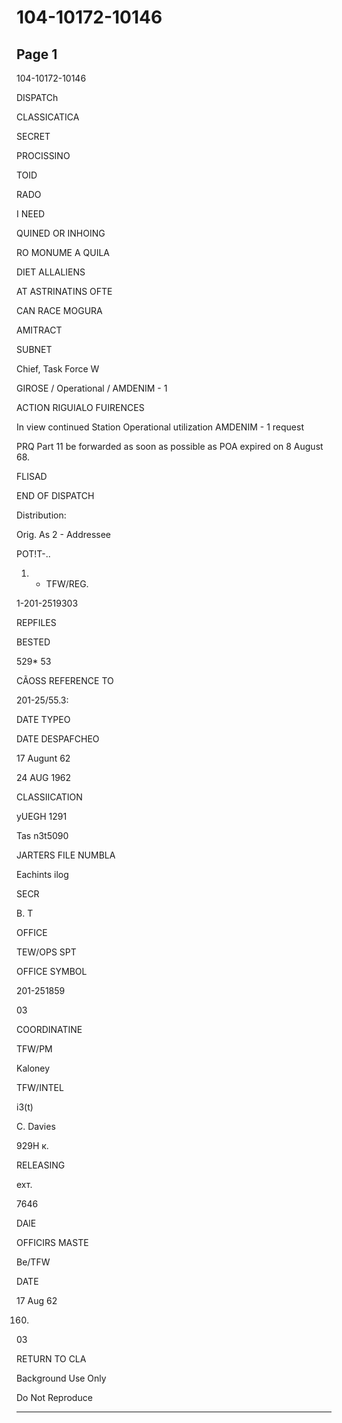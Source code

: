 # 104-10172-10146

## Page 1

104-10172-10146

DISPATCh

CLASSICATICA

SECRET

PROCISSINO

TOID

RADO

I NEED

QUINED OR INHOING

RO MONUME A QUILA

DIET ALLALIENS

AT ASTRINATINS OFTE

CAN RACE MOGURA

AMITRACT

SUBNET

Chief, Task Force W

GIROSE / Operational / AMDENIM - 1

ACTION RIGUIALO FUIRENCES

In view continued Station Operational utilization AMDENIM - 1 request

PRQ Part 11 be forwarded as soon as possible as POA expired on 8 August 68.

FLISAD

END OF DISPATCH

Distribution:

Orig. As 2 - Addressee

POT!T-..

1. - TFW/REG.

1-201-2519303

REPFILES

BESTED

529* 53

CÃOSS REFERENCE TO

201-25/55.3:

DATE TYPEO

DATE DESPAFCHEO

17 Augunt 62

24 AUG 1962

CLASSIICATION

yUEGH 1291

Tas n3t5090

JARTERS FILE NUMBLA

Eachints ilog

SECR

B. T

OFFICE

TEW/OPS SPT

OFFICE SYMBOL

201-251859

03

COORDINATINE

TFW/PM

Kaloney

TFW/INTEL

i3(t)

C. Davies

929H к.

RELEASING

ехт.

7646

DAlE

OFFICIRS MASTE

Be/TFW

DATE

17 Aug 62

160)

03

RETURN TO CLA

Background Use Only

Do Not Reproduce

---

